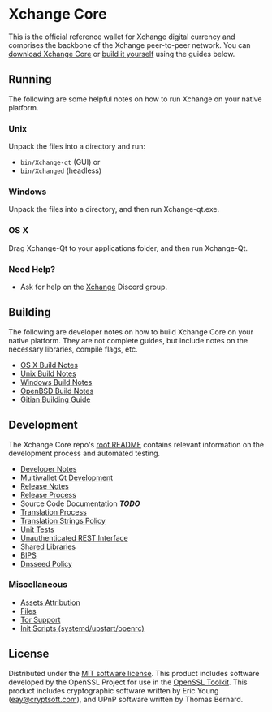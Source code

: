 Xchange Core
=====================

This is the official reference wallet for Xchange digital currency and comprises the backbone of the Xchange peer-to-peer network. You can [download Xchange Core](https://github.com/Xcgtech/Wallet/releases) or [build it yourself](#building) using the guides below.

Running
---------------------
The following are some helpful notes on how to run Xchange on your native platform.

### Unix

Unpack the files into a directory and run:

- `bin/Xchange-qt` (GUI) or
- `bin/Xchanged` (headless)

### Windows

Unpack the files into a directory, and then run Xchange-qt.exe.

### OS X

Drag Xchange-Qt to your applications folder, and then run Xchange-Qt.

### Need Help?

* Ask for help on the [Xchange](https://discord.gg/5XmEXyJ) Discord group.

Building
---------------------
The following are developer notes on how to build Xchange Core on your native platform. They are not complete guides, but include notes on the necessary libraries, compile flags, etc.

- [OS X Build Notes](build-osx.md)
- [Unix Build Notes](build-unix.md)
- [Windows Build Notes](build-windows.md)
- [OpenBSD Build Notes](build-openbsd.md)
- [Gitian Building Guide](gitian-building.md)

Development
---------------------
The Xchange Core repo's [root README](/README.md) contains relevant information on the development process and automated testing.

- [Developer Notes](developer-notes.md)
- [Multiwallet Qt Development](multiwallet-qt.md)
- [Release Notes](release-notes.md)
- [Release Process](release-process.md)
- Source Code Documentation ***TODO***
- [Translation Process](translation_process.md)
- [Translation Strings Policy](translation_strings_policy.md)
- [Unit Tests](unit-tests.md)
- [Unauthenticated REST Interface](REST-interface.md)
- [Shared Libraries](shared-libraries.md)
- [BIPS](bips.md)
- [Dnsseed Policy](dnsseed-policy.md)

### Miscellaneous
- [Assets Attribution](assets-attribution.md)
- [Files](files.md)
- [Tor Support](tor.md)
- [Init Scripts (systemd/upstart/openrc)](init.md)

License
---------------------
Distributed under the [MIT software license](http://www.opensource.org/licenses/mit-license.php).
This product includes software developed by the OpenSSL Project for use in the [OpenSSL Toolkit](https://www.openssl.org/). This product includes
cryptographic software written by Eric Young ([eay@cryptsoft.com](mailto:eay@cryptsoft.com)), and UPnP software written by Thomas Bernard.
